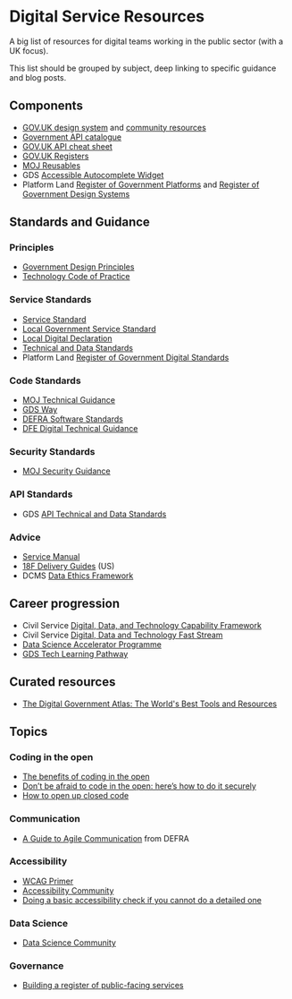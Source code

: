 # Digital Service Resources
A big list of resources for digital teams working in the public sector (with a UK focus).

This list should be grouped by subject, deep linking to specific guidance and blog posts.

## Components
- [GOV.UK design system](https://design-system.service.gov.uk/) and [community resources](https://github.com/tijmenb/design-system-community-resources)
- [Government API catalogue](https://alphagov.github.io/api-catalogue/#apis-in-the-uk-government)
- [GOV.UK API cheat sheet](https://gist.github.com/sihugh/028fdcd06c5152964abaf09f6857db1d)
- [GOV.UK Registers](https://www.registers.service.gov.uk)
- [MOJ Reusables](https://github.com/ministryofjustice/moj-reusables)
- GDS [Accessible Autocomplete Widget](https://github.com/alphagov/accessible-autocomplete)
- Platform Land [Register of Government Platforms](https://platformland.github.io/government-common-platforms/) and [Register of Government Design Systems](https://platformland.github.io/government-design-systems/)

## Standards and Guidance
### Principles
- [Government Design Principles](https://www.gov.uk/guidance/government-design-principles)
- [Technology Code of Practice](https://www.gov.uk/government/publications/technology-code-of-practice/technology-code-of-practice)

### Service Standards
- [Service Standard](https://www.gov.uk/service-manual/service-standard)
- [Local Government Service Standard](https://localgov.digital/service-standard)
- [Local Digital Declaration](https://localdigital.gov.uk/declaration/)
- [Technical and Data Standards](https://github.com/alphagov/open-standards)
- Platform Land [Register of Government Digital Standards](https://platformland.github.io/government-service-standards/)

### Code Standards
- [MOJ Technical Guidance](https://ministryofjustice.github.io/technical-guidance)
- [GDS Way](https://gds-way.cloudapps.digital/)
- [DEFRA Software Standards](https://github.com/DEFRA/software-development-standards)
- [DFE Digital Technical Guidance](https://dfe-digital.github.io/technology-guidance/)

### Security Standards
- [MOJ Security Guidance](https://ministryofjustice.github.io/security-guidance/#moj-security--guidance)

### API Standards
- GDS [API Technical and Data Standards](https://www.gov.uk/guidance/gds-api-technical-and-data-standards)

### Advice
- [Service Manual](https://www.gov.uk/service-manual)
- [18F Delivery Guides](https://18f.gsa.gov/guides/) (US)
- DCMS [Data Ethics Framework](https://www.gov.uk/government/collections/data-ethics-guidance)

## Career progression
- Civil Service [Digital, Data, and Technology Capability Framework](https://www.gov.uk/government/collections/digital-data-and-technology-profession-capability-framework)
- Civil Service [Digital, Data and Technology Fast Stream](https://www.faststream.gov.uk/digital-data-technology/)
- [Data Science Accelerator Programme](https://www.gov.uk/government/publications/data-science-accelerator-programme/introduction-to-the-data-science-accelerator)
- [GDS Tech Learning Pathway](https://gds-tech-learning-pathway.cloudapps.digital/#learning-pathways-at-gds)

## Curated resources
- [The Digital Government Atlas: The World's Best Tools and Resources](https://apolitical.co/solution_article/the-digital-government-atlas-the-worlds-best-tools-and-resources/)

## Topics
### Coding in the open
- [The benefits of coding in the open](https://gds.blog.gov.uk/2017/09/04/the-benefits-of-coding-in-the-open/)
- [Don’t be afraid to code in the open: here’s how to do it securely](https://technology.blog.gov.uk/2017/09/27/dont-be-afraid-to-code-in-the-open-heres-how-to-do-it-securely/)
- [How to open up closed code](https://technology.blog.gov.uk/2018/02/19/how-to-open-up-closed-code/)

### Communication
- [A Guide to Agile Communication](http://www.defra.net/home/a-guide-to-agile-communication) from DEFRA

### Accessibility
- [WCAG Primer](https://alphagov.github.io/wcag-primer/)
- [Accessibility Community](https://www.gov.uk/service-manual/communities/accessibility-community#community-resources)
- [Doing a basic accessibility check if you cannot do a detailed one](https://www.gov.uk/government/publications/doing-a-basic-accessibility-check-if-you-cant-do-a-detailed-one/doing-a-basic-accessibility-check-if-you-cant-do-a-detailed-one)

### Data Science
- [Data Science Community](https://www.gov.uk/service-manual/communities/data-science-community)

### Governance
- [Building a register of public-facing services](https://mojdigital.blog.gov.uk/2019/06/06/building-a-register-of-public-facing-services/)

